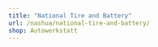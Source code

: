 ```yaml
---
title: "National Tire and Battery"
url: /nashua/national-tire-and-battery/
shop: Autowerkstatt
---
```

